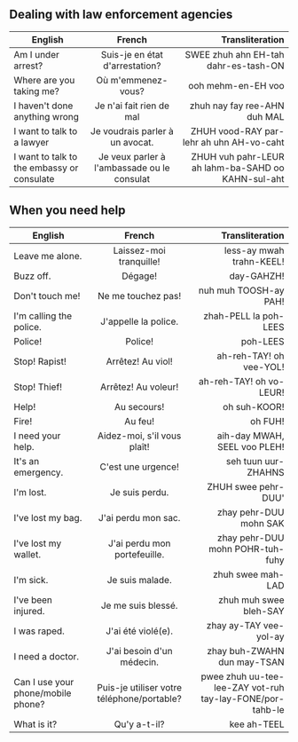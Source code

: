## Dealing with law enforcement agencies


| English        | French           | Transliteration  |
| ------------- |:-------------:| -----:|
| Am I under arrest?     | Suis-je en état d'arrestation? |SWEE zhuh ahn EH-tah dahr-es-tash-ON |
| Where are you taking me?       | Où m'emmenez-vous?  |ooh mehm-en-EH voo |
| I haven't done anything wrong | Je n'ai fait rien de mal |zhuh nay fay ree-AHN duh MAL |
| I want to talk to a lawyer| Je voudrais parler à un avocat. |ZHUH vood-RAY par-lehr ah uhn AH-vo-caht|
| I want to talk to the  embassy or consulate|Je veux parler à l'ambassade ou le consulat|ZHUH vuh pahr-LEUR ah lahm-ba-SAHD oo KAHN-sul-aht|

## When you need help


| English        | French           | Transliteration  |
| ------------- |:-------------:| -----:|
|Leave me alone. |Laissez-moi tranquille! |less-ay mwah trahn-KEEL!|
|Buzz off. |Dégage! |day-GAHZH!| 
|Don't touch me! |Ne me touchez pas! |nuh muh TOOSH-ay PAH!|
|I'm calling the police. |J'appelle la police. |zhah-PELL la poh-LEES|
|Police! |Police! |poh-LEES|
|Stop! Rapist! |Arrêtez! Au viol! |ah-reh-TAY! oh vee-YOL!|
|Stop! Thief! |Arrêtez! Au voleur! |ah-reh-TAY! oh vo-LEUR!|
|Help! |Au secours! |oh suh-KOOR!|
|Fire! |Au feu! |oh FUH!|
|I need your help. |Aidez-moi, s'il vous plaît! |aih-day MWAH, SEEL voo PLEH!|
|It's an emergency.| C'est une urgence! |seh tuun uur-ZHAHNS|
|I'm lost. |Je suis perdu. |ZHUH swee pehr-DUU'|
|I've lost my bag. |J'ai perdu mon sac. |zhay pehr-DUU mohn SAK|
|I've lost my wallet. |J'ai perdu mon portefeuille. |zhay pehr-DUU mohn POHR-tuh-fuhy|
|I'm sick. |Je suis malade. |zhuh swee mah-LAD|
|I've been injured. |Je me suis blessé. |zhuh muh swee bleh-SAY|
|I was raped. |J'ai été violé(e). |zhay ay-TAY vee-yol-ay|
|I need a doctor. |J'ai besoin d'un médecin. |zhay buh-ZWAHN dun may-TSAN|
|Can I use your phone/mobile phone? |Puis-je utiliser votre téléphone/portable? |pwee zhuh uu-tee-lee-ZAY vot-ruh tay-lay-FONE/por-tahb-le|
|What is it? |Qu'y a-t-il? |kee ah-TEEL|


